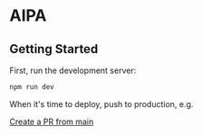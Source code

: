 # AIPA

## Getting Started

First, run the development server:

```bash
npm run dev
```

When it's time to deploy, push to production, e.g.

[Create a PR from main](/compare/production...main)
